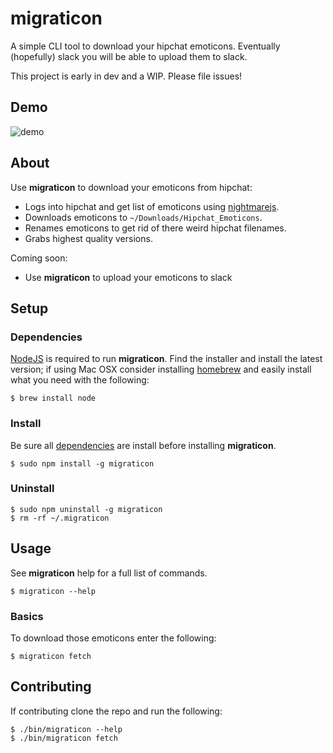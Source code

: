 # migraticon
A simple CLI tool to download your hipchat emoticons. Eventually (hopefully) slack you will be able to upload them to slack.

This project is early in dev and a WIP. Please file issues!

## Demo

![demo](https://cloud.githubusercontent.com/assets/3709575/12863656/389bb0d0-cc2e-11e5-8a23-6cbec2b14776.gif)

## About

Use **migraticon** to download your emoticons from hipchat:
* Logs into hipchat and get list of emoticons using [nightmarejs](http://www.nightmarejs.org/).
* Downloads emoticons to `~/Downloads/Hipchat_Emoticons`.
* Renames emoticons to get rid of there weird hipchat filenames.
* Grabs highest quality versions.

Coming soon:
* Use **migraticon** to upload your emoticons to slack

## Setup
### Dependencies

[NodeJS](http://nodejs.org/) is required to run **migraticon**. Find the installer and install the latest version; if using Mac OSX consider installing [homebrew](http://brew.sh/) and easily install what you need with the following:  

```
$ brew install node
```

### Install

Be sure all [dependencies](#Dependencies) are install before installing **migraticon**.

```
$ sudo npm install -g migraticon
```

### Uninstall

```
$ sudo npm uninstall -g migraticon
$ rm -rf ~/.migraticon
```

## Usage
See **migraticon** help for a full list of commands.

```
$ migraticon --help
```

### Basics

To download those emoticons enter the following:

```
$ migraticon fetch
```

## Contributing

If contributing clone the repo and run the following:

```
$ ./bin/migraticon --help
$ ./bin/migraticon fetch
```

